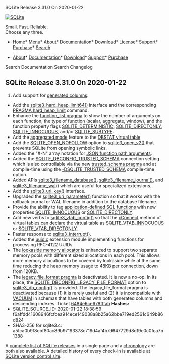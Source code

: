 




SQLite Release 3\.31\.0 On 2020\-01\-22




[![SQLite](../images/sqlite370_banner.gif)](../index.html)


Small. Fast. Reliable.  
Choose any three.


* [Home](../index.html)* [Menu](javascript:void(0))* [About](../about.html)* [Documentation](../docs.html)* [Download](../download.html)* [License](../copyright.html)* [Support](../support.html)* [Purchase](../prosupport.html)* [Search](javascript:void(0))




* [About](../about.html)* [Documentation](../docs.html)* [Download](../download.html)* [Support](../support.html)* [Purchase](../prosupport.html)






Search Documentation
Search Changelog







## SQLite Release 3\.31\.0 On 2020\-01\-22

1. Add support for [generated columns](../gencol.html).
- Add the [sqlite3\_hard\_heap\_limit64()](../c3ref/hard_heap_limit64.html) interface and the corresponding
 [PRAGMA hard\_heap\_limit](../pragma.html#pragma_hard_heap_limit) command.
- Enhance the [function\_list pragma](../pragma.html#pragma_function_list) to show the number of arguments on each
 function, the type of function (scalar, aggregate, window), and the function
 property flags [SQLITE\_DETERMINISTIC](../c3ref/c_deterministic.html#sqlitedeterministic), [SQLITE\_DIRECTONLY](../c3ref/c_deterministic.html#sqlitedirectonly),
 [SQLITE\_INNOCUOUS](../c3ref/c_deterministic.html#sqliteinnocuous), and/or [SQLITE\_SUBTYPE](../c3ref/c_deterministic.html#sqlitesubtype).
- Add the [aggregated mode](../dbstat.html#dbstatagg) feature to the
 [DBSTAT virtual table](../dbstat.html).
- Add the [SQLITE\_OPEN\_NOFOLLOW](../c3ref/open.html#opennofollow) option to [sqlite3\_open\_v2()](../c3ref/open.html) that
 prevents SQLite from opening symbolic links.
- Added the "\#\-N" array notation for [JSON function path arguments](../json1.html#jsonpath).
- Added the [SQLITE\_DBCONFIG\_TRUSTED\_SCHEMA](../c3ref/c_dbconfig_defensive.html#sqlitedbconfigtrustedschema) connection setting which is
 also controllable via the new [trusted\_schema pragma](../pragma.html#pragma_trusted_schema) and at compile\-time
 using the [\-DSQLITE\_TRUSTED\_SCHEMA](../compile.html#trusted_schema) compile\-time option.
- Added APIs [sqlite3\_filename\_database()](../c3ref/filename_database.html), [sqlite3\_filename\_journal()](../c3ref/filename_database.html), and
 [sqlite3\_filename\_wal()](../c3ref/filename_database.html) which are useful for specialized extensions.
- Add the [sqlite3\_uri\_key()](../c3ref/uri_boolean.html) interface.
- Upgraded the [sqlite3\_uri\_parameter()](../c3ref/uri_boolean.html) function so that it works with the
 rollback journal or WAL filename in addition to the database filename.
- Provide the ability to tag [application\-defined SQL functions](../appfunc.html) with
 new properties [SQLITE\_INNOCUOUS](../c3ref/c_deterministic.html#sqliteinnocuous) or [SQLITE\_DIRECTONLY](../c3ref/c_deterministic.html#sqlitedirectonly).
- Add new verbs to [sqlite3\_vtab\_config()](../c3ref/vtab_config.html) so that the [xConnect](../vtab.html#xconnect) method
 of virtual tables can declare the virtual table as
 [SQLITE\_VTAB\_INNOCUOUS](../c3ref/c_vtab_constraint_support.html#sqlitevtabinnocuous) or [SQLITE\_VTAB\_DIRECTONLY](../c3ref/c_vtab_constraint_support.html#sqlitevtabdirectonly).
- Faster response to [sqlite3\_interrupt()](../c3ref/interrupt.html).
- Added the [uuid.c](https://sqlite.org/src/file/ext/misc/uuid.c) extension module
 implementing functions for processing RFC\-4122 UUIDs.
- The [lookaside memory allocator](../malloc.html#lookaside) is enhanced to support two separate memory
 pools with different sized allocations in each pool. This allows more memory
 allocations to be covered by lookaside while at the same time reducing the
 heap memory usage to 48KB per connection, down from 120KB.
- The [legacy\_file\_format pragma](../pragma.html#pragma_legacy_file_format) is deactivated. It is now a no\-op. In its place,
 the [SQLITE\_DBCONFIG\_LEGACY\_FILE\_FORMAT](../c3ref/c_dbconfig_defensive.html#sqlitedbconfiglegacyfileformat) option to [sqlite3\_db\_config()](../c3ref/db_config.html) is
 provided. The legacy\_file\_format pragma is deactivated because (1\) it is
 rarely useful and (2\) it is incompatible with [VACUUM](../lang_vacuum.html) in schemas that have
 tables with both generated columns and descending indexes.
 Ticket [6484e6ce678fffab](https://www.sqlite.org/src/info/6484e6ce678fffab)
**Hashes:**
- SQLITE\_SOURCE\_ID: 2020\-01\-22 18:38:59 f6affdd41608946fcfcea914ece149038a8b25a62bbe719ed2561c649b86d824
- SHA3\-256 for sqlite3\.c: a5fca0b9f8cbf80ac89b97193378c719d4af4b7d647729d8df9c0c0fca7b1388



A [complete list of SQLite releases](../changes.html)
 in a single page and a [chronology](../chronology.html) are both also available.
 A detailed history of every
 check\-in is available at
 [SQLite version control site](https://www.sqlite.org/src/timeline).


